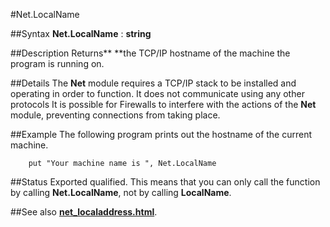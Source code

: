 
#Net.LocalName

##Syntax
**Net.LocalName** : **string**



##Description
Returns** **the TCP/IP hostname of the machine the program is running on.



##Details
The **Net** module requires a TCP/IP stack to be installed and operating in order to function. It does not communicate using any other protocols
It is possible for Firewalls to interfere with the actions of the **Net** module, preventing connections from taking place.



##Example
The following program prints out the hostname of the current machine.


        put "Your machine name is ", Net.LocalName
##Status
Exported qualified.
This means that you can only call the function by calling **Net.LocalName**, not by calling **LocalName**.



##See also
**[net_localaddress.html](Net.LocalAddress)**.


